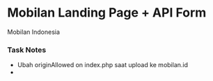 # Mobilan Landing Page + API Form
Mobilan Indonesia

### Task Notes
- Ubah originAllowed on index.php saat upload ke mobilan.id
- 